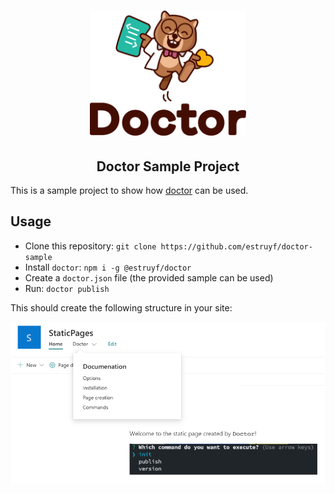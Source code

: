 <h1 align="center">
  <a href="hhttps://github.com/estruyf/doctor-sample">
    <img alt="Doctor" src="./src/assets/doctor.svg" height="200">
  </a>
</h1>

<h2 align="center">Doctor Sample Project</h2>

This is a sample project to show how [doctor](https://getdoctor.io) can be used.

## Usage

- Clone this repository: `git clone https://github.com/estruyf/doctor-sample`
- Install `doctor`: `npm i -g @estruyf/doctor`
- Create a `doctor.json` file (the provided sample can be used)
- Run: `doctor publish`

This should create the following structure in your site:

![Navigation](./assets/navigation.png)
